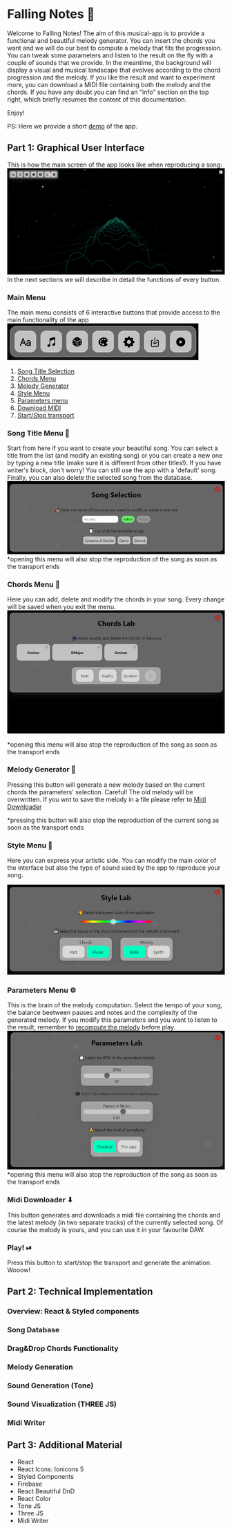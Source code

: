 # Falling Notes 🌠

Welcome to Falling Notes! The aim of this musical-app is to provide a functional and beautiful melody generator. You can insert the chords you want and we will do our best to compute a melody that fits the progression. You can tweak some parameters and listen to the result on the fly with a couple of sounds that we provide. In the meantime, the background will display a visual and musical landscape that evolves according to the chord progression and the melody. If you like the result and want to experiment more, you can download a MIDI file containing both the melody and the chords.
If you have any doubt you can find an "info" section on the top right, which briefly resumes the content of this documentation. 

Enjoy!

PS: Here we provide a short [demo](https://youtu.be/KQRXkWLWtYU) of the app.

## Part 1: Graphical User Interface

This is how the main screen of the app looks like when reproducing a song:
![Interface](./documentation/MainInterface.gif)
In the next sections we will describe in detail the functions of every button.

### Main Menu

The main menu consists of 6 interactive buttons that provide access to the main functionality of the app
![Main Menu](./documentation/MainMenuEx.png)

1. [Song Title Selection](#song-title-menu-)
2. [Chords Menu](#chords-menu-)
3. [Melody Generator](#melody-generator-)
4. [Style Menu](#style-menu-)
5. [Parameters menu](#parameters-menu-)
6. [Download MIDI](#midi-downloader-)
7. [Start/Stop transport](#play-)

### Song Title Menu 🔡

Start from here if you want to create your beautiful song. You can select a title from the list (and modify an existing song) or you can create a new one by typing a new title (make sure it is different from other titles!).
If you have writer's block, don't worry! You can still use the app with a 'default' song. Finally, you can also delete the selected song from the database.
![Song Selection Menu](./documentation/SongSelectionEx.gif)
\*opening this menu will also stop the reproduction of the song as soon as the transport ends

### Chords Menu 🎵

Here you can add, delete and modify the chords in your song. Every change will be saved when you exit the menu.
![Chords Menu](./documentation/ChordLabEx.gif)

\*opening this menu will also stop the reproduction of the song as soon as the transport ends

### Melody Generator 🎲

Pressing this button will generate a new melody based on the current chords the parameters' selection. Careful! The old melody will be overwritten. If you wnt to save the melody in a file please refer to
[Midi Downloader](#midi-downloader-)

\*pressing this button will also stop the reproduction of the current song as soon as the transport ends

### Style Menu 🎨

Here you can express your artistic side. You can modify the main color of the interface but also the type of sound used by the app to reproduce your song.

![Style Menu](./documentation/StyleLabEx.png)

### Parameters Menu ⚙

This is the brain of the melody computation. Select the tempo of your song, the balance beetween pauses and notes and the complexity of the generated melody. If you modify this parameters and you want to listen to the result, remember to [recompute the melody](#random-melody-generator-) before play.
![Parameters Menu](./documentation/ParametersLabEx.png)
\*opening this menu will also stop the reproduction of the song as soon as the transport ends

### Midi Downloader ⬇

This button generates and downloads a midi file containing the chords and the latest melody (in two separate tracks) of the currently selected song. Of course the melody is yours, and you can use it in your favourite DAW.

### Play! ⏯

Press this button to start/stop the transport and generate the animation. Wooow!

## Part 2: Technical Implementation

### Overview: React & Styled components

### Song Database

### Drag&Drop Chords Functionality

### Melody Generation

### Sound Generation (Tone)

### Sound Visualization (THREE JS)

### Midi Writer

## Part 3: Additional Material

-   React
-   React Icons: Ionicons 5
-   Styled Components
-   Firebase
-   React Beautiful DnD
-   React Color
-   Tone JS
-   Three JS
-   Midi Writer
